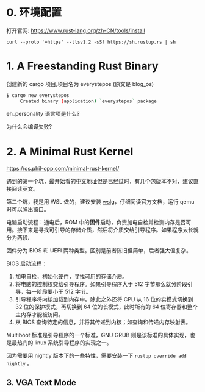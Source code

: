 # 0. 环境配置

打开官网: https://www.rust-lang.org/zh-CN/tools/install

`curl --proto '=https' --tlsv1.2 -sSf https://sh.rustup.rs | sh`

# 1. A Freestanding Rust Binary

创建新的 cargo 项目,项目名为 everystepos (原文是 blog_os)

```sh
$ cargo new everystepos
     Created binary (application) `everystepos` package
```

eh_personality 语言项是什么?

为什么会编译失败?

# 2. A Minimal Rust Kernel

https://os.phil-opp.com/minimal-rust-kernel/

遇到的第一个坑，最开始看的[中文地址](https://github.com/rustcc/writing-an-os-in-rust/blob/master/02-minimal-rust-kernel.md)但是已经过时，有几个包版本不对，建议直接阅读英文。

第二个坑，我是用 WSL 做的，建议安装 [wslg](https://github.com/microsoft/wslg)，仔细阅读官方文档，运行 qemu 时可以弹出窗口。

电脑启动流程：通电后，ROM 中的**固件**启动，负责加电自检并检测内存是否可用。接下来是寻找可引导的存储介质，然后将介质交给引导程序。如果程序太长就分为两段.

固件分为 BIOS 和 UEFI 两种类型。区别是前者陈旧但简单，后者强大但复杂。

BIOS 启动流程：

1. 加电自检，初始化硬件，寻找可用的存储介质。
2. 将电脑的控制权交给引导程序。如果引导程序大于 512 字节那么就分阶段引导，每一阶段要小于 512 字节。
3. 引导程序将内核加载到内存中。除此之外还将 CPU 从 16 位的实模式切换到 32 位的保护模式，再切换到 64 位的长模式，此时所有的 64 位寄存器和整个主内存才能被访问。
4. 从 BIOS 查询特定的信息，并将其传递到内核；如查询和传递内存映射表。

Multiboot 标准是引导程序的一个标准，GNU GRUB 则是该标准的具体实现，也是最热门的 linux 系统引导程序的实现之一。

因为需要用 nightly 版本下的一些特性，需要安装一下 `rustup override add nightly` 。


## 3. VGA Text Mode


